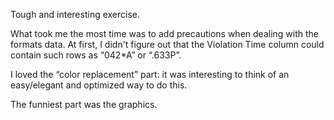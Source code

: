 Tough and interesting exercise.

What took me the most time was to add precautions when dealing with the formats data. At first, I didn't figure out that the Violation Time column could contain such rows as “042*A” or “.633P”.

I loved the “color replacement” part: it was interesting to think of an easy/elegant and optimized way to do this.

The funniest part was the graphics.
